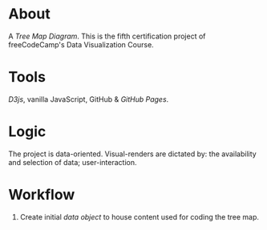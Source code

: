 # About
A *Tree Map Diagram*. This is the fifth certification project of freeCodeCamp's Data Visualization Course.

# Tools
*D3js*, vanilla JavaScript, GitHub & *GitHub Pages*.

# Logic
The project is data-oriented. Visual-renders are dictated by: the availability and selection of data; user-interaction.

# Workflow
  1. Create initial *data object* to house content used for coding the tree map.